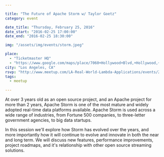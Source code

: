 ```yaml
---

title: "The Future of Apache Storm w/ Taylor Goetz"
category: event

date_title: "Thursday, February 25, 2016"
date_start: "2016-02-25 17:00:00"
date_end: "2016-02-25 18:30:00"

img: "/assets/img/events/storm.jpeg"

place: 
  - "Ticketmaster HQ"
  - "https://www.google.com/maps/place/7060+Hollywood+Blvd,+Hollywood,+CA+90028/@34.1011635,-118.3459049,17z/data=!3m1!4b1!4m2!3m1!1s0x80c2bf20fc7f1f3d:0xaebc7fb4fe5179a4?f=q&hl=en&q=7060+Hollywood+Blvd,+Los+Angeles,+CA,+us"
city: "Los Angeles, CA"
rsvp: "http://www.meetup.com/LA-Real-World-Lambda-Applications/events/228382007/"
tags: 
  - meetup
 
---
```


At over 3 years old as an open source project, and an Apache project for more than 2 years, Apache Storm is one of the most mature and widely adopted real-time data platforms available. Apache Storm is used across a wide range of industries, from Fortune 500 companies, to three-letter government agencies, to big data startups.

In this session we'll explore how Storm has evolved over the years, and more importantly how it will continue to evolve and innovate in both the near and long term. We will discuss new features, performance improvements, project roadmaps, and it's relationship with other open source streaming solutions.
